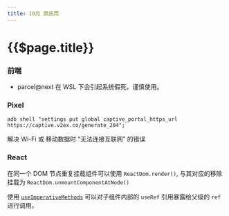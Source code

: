 ```yaml
---
title: 10月 第四周
---
```


# {{$page.title}}

### 前端

- parcel@next 在 WSL 下会引起系统假死，谨慎使用。

### Pixel

```shell
adb shell "settings put global captive_portal_https_url https://captive.v2ex.co/generate_204";
```

解决 Wi-Fi 或 移动数据时 “无法连接互联网” 的错误

### React

在同一个 DOM 节点重复挂载组件可以使用 `ReactDom.render()`, 与其对应的移除挂载为 `ReactDom.unmountComponentAtNode()`

使用 [`useImperativeMethods`](https://react.html.cn/docs/hooks-reference.html#useimperativemethods) 可以对子组件内部的 `useRef` 引用暴露给父级的 `ref` 进行调用。

